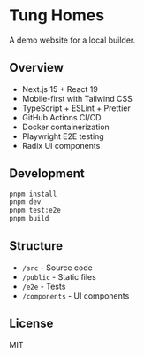 # Tung Homes

A demo website for a local builder.

## Overview

- Next.js 15 + React 19
- Mobile-first with Tailwind CSS
- TypeScript + ESLint + Prettier
- GitHub Actions CI/CD
- Docker containerization
- Playwright E2E testing
- Radix UI components

## Development

```bash
pnpm install
pnpm dev
pnpm test:e2e
pnpm build
```

## Structure

- `/src` - Source code
- `/public` - Static files
- `/e2e` - Tests
- `/components` - UI components

## License

MIT
